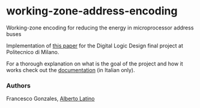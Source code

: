 # working-zone-address-encoding
Working-zone encoding for reducing the energy in microprocessor address buses

Implementation of [this paper](https://ieeexplore.ieee.org/document/736129) for the Digital Logic Design final project at Politecnico di Milano.

For a thorough explanation on what is the goal of the project and how it works check out the [documentation](https://github.com/fulcus/working-zone-address-encoding/blob/master/docs/relazione.pdf) (in Italian only).

### Authors

Francesco Gonzales, [Alberto Latino](https://github.com/albertolatino)
